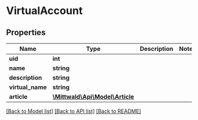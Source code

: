 # VirtualAccount

## Properties
Name | Type | Description | Notes
------------ | ------------- | ------------- | -------------
**uid** | **int** |  | 
**name** | **string** |  | 
**description** | **string** |  | 
**virtual_name** | **string** |  | 
**article** | [**\Mittwald\Api\Model\Article**](Article.md) |  | 

[[Back to Model list]](../README.md#documentation-for-models) [[Back to API list]](../README.md#documentation-for-api-endpoints) [[Back to README]](../README.md)


